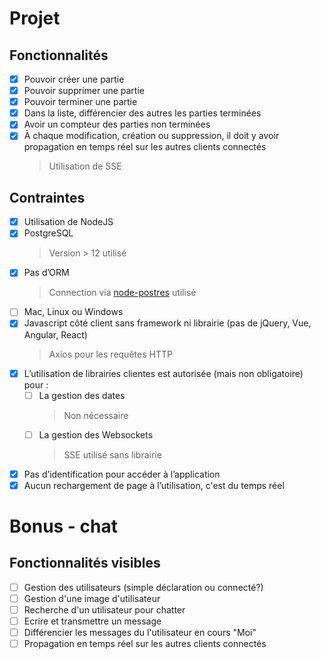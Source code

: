 # Projet

## Fonctionnalités

- [x] Pouvoir créer une partie
- [x] Pouvoir supprimer une partie
- [x] Pouvoir terminer une partie
- [x] Dans la liste, différencier des autres les parties terminées
- [x] Avoir un compteur des parties non terminées
- [x] À chaque modification, création ou suppression, il doit y avoir propagation en temps réel sur les autres clients connectés
  > Utilisation de SSE

## Contraintes

- [x] Utilisation de NodeJS
- [x] PostgreSQL
  > Version > 12 utilisé
- [x] Pas d’ORM
  > Connection via [node-postres](https://node-postgres.com/) utilisé
- [ ] Mac, Linux ou Windows
- [x] Javascript côté client sans framework ni librairie (pas de jQuery, Vue, Angular, React)
  > Axios pour les requêtes HTTP
- [x] L’utilisation de librairies clientes est autorisée (mais non obligatoire) pour :
  - [ ] La gestion des dates
    > Non nécessaire
  - [ ] La gestion des Websockets
    > SSE utilisé sans librairie
- [x] Pas d’identification pour accéder à l’application
- [x] Aucun rechargement de page à l’utilisation, c'est du temps réel

# Bonus - chat

## Fonctionnalités visibles

- [ ] Gestion des utilisateurs (simple déclaration ou connecté?)
- [ ] Gestion d'une image d'utilisateur
- [ ] Recherche d'un utilisateur pour chatter
- [ ] Ecrire et transmettre un message
- [ ] Différencier les messages du l'utilisateur en cours "Moi"
- [ ] Propagation en temps réel sur les autres clients connectés
